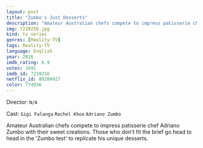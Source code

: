 ```yaml
---
layout: post
title: "Zumbo's Just Desserts"
description: "Amateur Australian chefs compete to impress patisserie chef Adriano Zumbo with their sweet creations. Those who don't fit the brief go head to head in the 'Zumbo test' to replicate his unique desserts..."
img: 7239256.jpg
kind: tv series
genres: [Reality-TV]
tags: Reality-TV 
language: English
year: 2016
imdb_rating: 6.9
votes: 1691
imdb_id: 7239256
netflix_id: 80204927
color: 774936
---
```

Director: `N/A`  

Cast: `Gigi Falanga` `Rachel Khoo` `Adriano Zumbo` 

Amateur Australian chefs compete to impress patisserie chef Adriano Zumbo with their sweet creations. Those who don't fit the brief go head to head in the 'Zumbo test' to replicate his unique desserts.